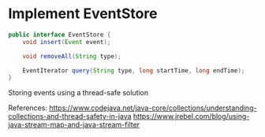 # Implement EventStore
 
```java
public interface EventStore {
    void insert(Event event);

    void removeAll(String type);

    EventIterator query(String type, long startTime, long endTime);
}
```
Storing events using a thread-safe solution

References:
https://www.codejava.net/java-core/collections/understanding-collections-and-thread-safety-in-java
https://www.jrebel.com/blog/using-java-stream-map-and-java-stream-filter


